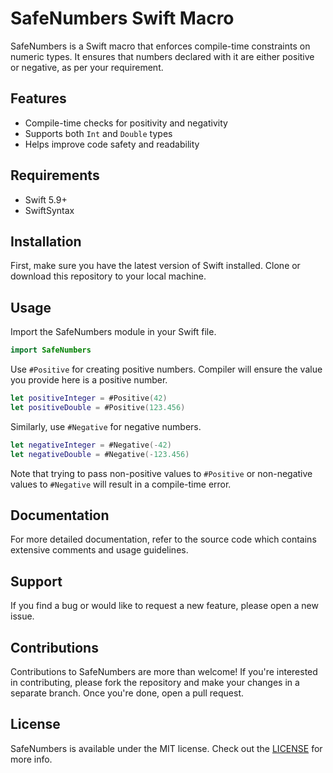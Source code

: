 # SafeNumbers Swift Macro

SafeNumbers is a Swift macro that enforces compile-time constraints on numeric types. It ensures that numbers declared with it are either positive or negative, as per your requirement. 

## Features
- Compile-time checks for positivity and negativity
- Supports both `Int` and `Double` types
- Helps improve code safety and readability

## Requirements
- Swift 5.9+
- SwiftSyntax

## Installation
First, make sure you have the latest version of Swift installed. Clone or download this repository to your local machine.

## Usage
Import the SafeNumbers module in your Swift file.

```swift
import SafeNumbers
```

Use `#Positive` for creating positive numbers. Compiler will ensure the value you provide here is a positive number.

```swift
let positiveInteger = #Positive(42)
let positiveDouble = #Positive(123.456)
```

Similarly, use `#Negative` for negative numbers.

```swift
let negativeInteger = #Negative(-42)
let negativeDouble = #Negative(-123.456)
```

Note that trying to pass non-positive values to `#Positive` or non-negative values to `#Negative` will result in a compile-time error.

## Documentation

For more detailed documentation, refer to the source code which contains extensive comments and usage guidelines.

## Support
If you find a bug or would like to request a new feature, please open a new issue.

## Contributions

Contributions to SafeNumbers are more than welcome! If you're interested in contributing, please fork the repository and make your changes in a separate branch. Once you're done, open a pull request.

## License
SafeNumbers is available under the MIT license. Check out the [LICENSE](./LICENSE) for more info.
